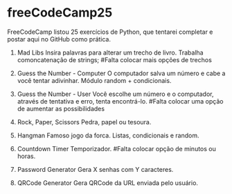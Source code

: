 # freeCodeCamp25
FreeCodeCamp listou 25 exercícios de Python, que tentarei completar e postar aqui no GitHub como prática.

1. Mad Libs
  Insira palavras para alterar um trecho de livro.
  Trabalha comoncatenação de strings;
      #Falta colocar mais opções de trechos
  
2. Guess the Number - Computer
  O computador salva um número e cabe a você tentar adivinhar.
  Módulo random + condicionais.
  
3. Guess the Number - User
  Você escolhe um número e o computador, através de tentativa e erro, tenta encontrá-lo.
      #Falta colocar uma opção de aumentar as possibilidades
      
4. Rock, Paper, Scissors
  Pedra, papel ou tesoura. 

5. Hangman 
  Famoso jogo da forca.
  Listas, condicionais e random.
  
6. Countdown Timer
  Temporizador.
      #Falta colocar opção de minutos ou horas.
      
7. Password Generator
  Gera X senhas com Y caracteres.

8. QRCode Generator
  Gera QRCode da URL enviada pelo usuário.

 
